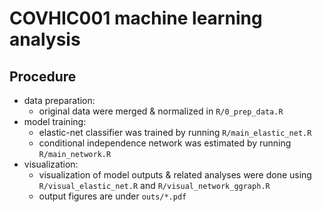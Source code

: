 
# COVHIC001 machine learning analysis

## Procedure

+ data preparation:
    + original data were merged & normalized in `R/0_prep_data.R`
+ model training:
    + elastic-net classifier was trained by running `R/main_elastic_net.R`
    + conditional independence network was estimated by running `R/main_network.R`
+ visualization:
    + visualization of model outputs & related analyses were done using 
      `R/visual_elastic_net.R` and `R/visual_network_ggraph.R`
    + output figures are under `outs/*.pdf`
